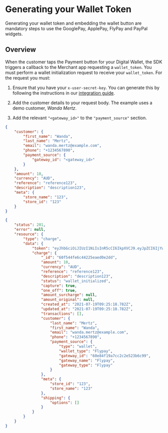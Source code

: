# Generating your Wallet Token

Generating your wallet token and embedding the wallet button are mandatory steps to use the GooglePay, ApplePay, FlyPay and PayPal widgets. 

## Overview

When the customer taps the Payment button for your Digital Wallet, the SDK triggers a callback to the Merchant app requesting a `wallet_token`. You must perform a wallet initialization request to receive your `wallet_token`. For the request you must:

1. Ensure that you have your `x-user-secret-key`. You can generate this by following the instructions in our [integration guide](https://docs.paydock.com/#getting-started). 

2. Add the customer details to your request body. The example uses a demo customer, *Wanda Mertz*. 

3. Add the relevant `"<gateway_id>"` to the `"payment_source"` section.

```json
{ 
    "customer": {
        "first_name": "Wanda",
        "last_name": "Mertz",
        "email": "wanda.mertz@example.com",
        "phone": "+1234567890",
        "payment_source": {
            "gateway_id": "<gateway_id>"
        }
    },
    "amount": 10,
    "currency": "AUD",
    "reference": "reference123",
    "description": "description123",
    "meta": {
        "store_name": "123",
        "store_id": "123"
    }
}
```

```json
{
    "status": 201,
    "error": null,
    "resource": {
        "type": "charge",
        "data": {
            "token": "eyJhbGciOiJIUzI1NiIsInR5cCI6IkpXVCJ9.eyJpZCI6IjYwZjU0NGZlOGVmZDZiNWViMTU4MjczOSIsIm1ldGEiOiJleUp0WlhSaElqcDdJbU5vWVhKblpTSTZleUpwWkNJNklqWXdaalUwTkdabE5tTTBOREl5TldWaFpXUXdaVEprWkNJc0ltRnRiM1Z1ZENJNk1UQXNJbU4xY25KbGJtTjVJam9pUVZWRUlpd2lZMkZ3ZEhWeVpTSTZkSEoxWlgwc0ltZGhkR1YzWVhraU9uc2lkSGx3WlNJNklrWnNlWEJoZVNJc0ltMXZaR1VpT2lKMFpYTjBJbjE5ZlE9PSIsImlhdCI6MTYyNjY4NjcxOCwiZXhwIjoxNjI2NzczMTE4fQ.-hi56NjusbZVZwickfFrcYHvWvbLIcWz6Wc5zsMtZko",
            "charge": {
                "_id": "60f544fe6c44225eaed0e2dd",
                "amount": 10,
                "currency": "AUD",
                "reference": "reference123",
                "description": "description123",
                "status": "wallet_initialized",
                "capture": true,
                "one_off": true,
                "amount_surcharge": null,
                "amount_original": null,
                "created_at": "2021-07-19T09:25:18.782Z",
                "updated_at": "2021-07-19T09:25:18.782Z",
                "transactions": [],
                "customer": {
                    "last_name": "Mertz",
                    "first_name": "Wanda",
                    "email": "wanda.mertz@example.com",
                    "phone": "+1234567890",
                    "payment_source": {
                        "type": "wallet",
                        "wallet_type": "Flypay",
                        "gateway_id": "60e84f19a7cc2c2e523b6c99",
                        "gateway_name": "Flypay",
                        "gateway_type": "Flypay"
                    }
                },
                "meta": {
                    "store_id": "123",
                    "store_name": "123"
                },
                "shipping": {
                    "options": []
                }
            }
        }
    }
}
```

